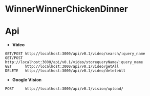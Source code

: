 # WinnerWinnerChickenDinner

# Api
* **Video**
```
GET/POST http://localhost:3000/api/v0.1/video/search/:query_name
GET/POST http://localhost:3000/api/v0.1/video/storequeryName/:query_name
GET      http://localhost:3000/api/v0.1/video/getAll
DELETE   http://localhost:3000/api/v0.1/video/deleteAll
```

* **Google Vision**
```
POST     http://localhost:3000/api/v0.1/vision/upload/
```
